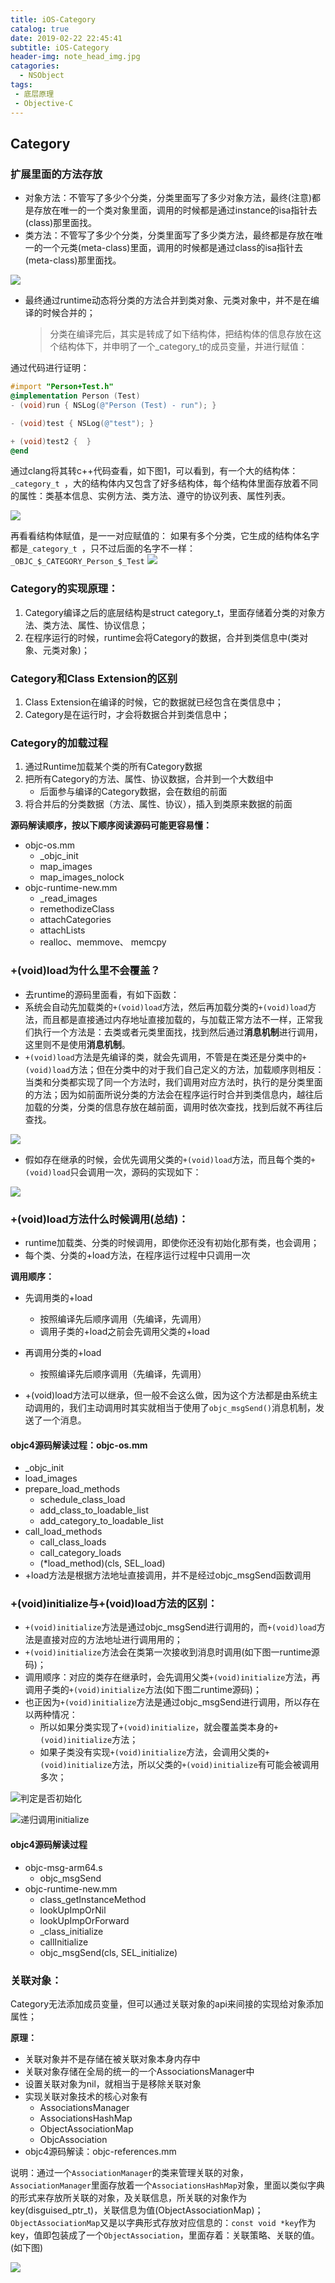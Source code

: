 ```yaml
---
title: iOS-Category
catalog: true
date: 2019-02-22 22:45:41
subtitle: iOS-Category
header-img: note_head_img.jpg
catagories:
  - NSObject
tags:
 - 底层原理
 - Objective-C
---
```


## Category

### 扩展里面的方法存放

- 对象方法：不管写了多少个分类，分类里面写了多少对象方法，最终(注意)都是存放在唯一的一个类对象里面，调用的时候都是通过instance的isa指针去(class)那里面找。
- 类方法：不管写了多少个分类，分类里面写了多少类方法，最终都是存放在唯一的一个元类(meta-class)里面，调用的时候都是通过class的isa指针去(meta-class)那里面找。

![](/Users/nenhall/Desktop/iOS-Category.png)

- 最终通过runtime动态将分类的方法合并到类对象、元类对象中，并不是在编译的时候合并的；

  > 分类在编译完后，其实是转成了如下结构体，把结构体的信息存放在这个结构体下，并申明了一个_category_t的成员变量，并进行赋值：

通过代码进行证明：

```objective-c
#import "Person+Test.h"
@implementation Person (Test)
- (void)run { NSLog(@"Person (Test) - run"); }

- (void)test { NSLog(@"test"); }

+ (void)test2 {  }
@end
```

通过clang将其转c++代码查看，如下图1，可以看到，有一个大的结构体：`_category_t `，大的结构体内又包含了好多结构体，每个结构体里面存放着不同的属性：类基本信息、实例方法、类方法、遵守的协议列表、属性列表。

![](https://blogimage-1257063273.cos.ap-guangzhou.myqcloud.com/20180816221520.png)

再看看结构体赋值，是一一对应赋值的：
如果有多个分类，它生成的结构体名字都是`_category_t `，只不过后面的名字不一样：` _OBJC_$_CATEGORY_Person_$_Test`
![](https://blogimage-1257063273.cos.ap-guangzhou.myqcloud.com/20180816222138.png)



### Category的实现原理：

1. Category编译之后的底层结构是struct category_t，里面存储着分类的对象方法、类方法、属性、协议信息；
2. 在程序运行的时候，runtime会将Category的数据，合并到类信息中(类对象、元类对象)；

### Category和Class Extension的区别

1. Class Extension在编译的时候，它的数据就已经包含在类信息中；
2. Category是在运行时，才会将数据合并到类信息中；



### Category的加载过程

1. 通过Runtime加载某个类的所有Category数据
2. 把所有Category的方法、属性、协议数据，合并到一个大数组中
   - 后面参与编译的Category数据，会在数组的前面
3. 将合并后的分类数据（方法、属性、协议），插入到类原来数据的前面

**源码解读顺序，按以下顺序阅读源码可能更容易懂：**

- objc-os.mm
  - _objc_init
  - map_images
  - map_images_nolock
- objc-runtime-new.mm
  - _read_images
  - remethodizeClass
  - attachCategories
  - attachLists
  - realloc、memmove、 memcpy

### +(void)load为什么里不会覆盖？

- 去runtime的源码里面看，有如下函数：
- 系统会自动先加载类的`+(void)load`方法，然后再加载分类的`+(void)load`方法，而且都是直接通过内存地址直接加载的，与加载正常方法不一样，正常我们执行一个方法是：去类或者元类里面找，找到然后通过**消息机制**进行调用，这里则不是使用**消息机制**。
- `+(void)load`方法是先编译的类，就会先调用，不管是在类还是分类中的`+(void)load`方法；但在分类中的对于我们自己定义的方法，加载顺序则相反：当类和分类都实现了同一个方法时，我们调用对应方法时，执行的是分类里面的方法；因为如前面所说分类的方法会在程序运行时合并到类信息内，越往后加载的分类，分类的信息存放在越前面，调用时依次查找，找到后就不再往后查找。

![](https://blogimage-1257063273.cos.ap-guangzhou.myqcloud.com/20181010213330.png)

- 假如存在继承的时候，会优先调用父类的`+(void)load`方法，而且每个类的`+(void)load`只会调用一次，源码的实现如下：

![](https://blogimage-1257063273.cos.ap-guangzhou.myqcloud.com/20181010215509.png)



### +(void)load方法什么时候调用(总结)：

- runtime加载类、分类的时候调用，即使你还没有初始化那有类，也会调用；
- 每个类、分类的+load方法，在程序运行过程中只调用一次

**调用顺序：**

- 先调用类的+load
  - 按照编译先后顺序调用（先编译，先调用）
  - 调用子类的+load之前会先调用父类的+load

- 再调用分类的+load
  - 按照编译先后顺序调用（先编译，先调用）
- +(void)load方法可以继承，但一般不会这么做，因为这个方法都是由系统主动调用的，我们主动调用时其实就相当于使用了`objc_msgSend()`消息机制，发送了一个消息。

#### objc4源码解读过程：objc-os.mm

- _objc_init
- load_images
- prepare_load_methods
  - schedule_class_load
  - add_class_to_loadable_list
  - add_category_to_loadable_list
- call_load_methods
  - call_class_loads
  - call_category_loads
  - (*load_method)(cls, SEL_load)
- +load方法是根据方法地址直接调用，并不是经过objc_msgSend函数调用

### +(void)initialize与+(void)load方法的区别：

- `+(void)initialize`方法是通过objc_msgSend进行调用的，而`+(void)load`方法是直接对应的方法地址进行调用用的；
- `+(void)initialize`方法会在类第一次接收到消息时调用(如下图一runtime源码)；
- 调用顺序：对应的类存在继承时，会先调用父类`+(void)initialize`方法，再调用子类的`+(void)initialize`方法(如下图二runtime源码)；
- 也正因为`+(void)initialize`方法是通过objc_msgSend进行调用，所以存在以两种情况：
  - 所以如果分类实现了`+(void)initialize`，就会覆盖类本身的`+(void)initialize`方法；
  - 如果子类没有实现`+(void)initialize`方法，会调用父类的`+(void)initialize`方法，所以父类的`+(void)initialize`有可能会被调用多次；

![判定是否初始化](https://blogimage-1257063273.cos.ap-guangzhou.myqcloud.com/20181011214333.png)

![递归调用initialize](https://blogimage-1257063273.cos.ap-guangzhou.myqcloud.com/20181011214956.png)

#### objc4源码解读过程

- objc-msg-arm64.s
  - objc_msgSend
- objc-runtime-new.mm
  - class_getInstanceMethod
  - lookUpImpOrNil
  - lookUpImpOrForward
  - _class_initialize
  - callInitialize
  - objc_msgSend(cls, SEL_initialize)



### 关联对象：

Category无法添加成员变量，但可以通过关联对象的api来间接的实现给对象添加属性；

**原理：**

- 关联对象并不是存储在被关联对象本身内存中
- 关联对象存储在全局的统一的一个AssociationsManager中
- 设置关联对象为nil，就相当于是移除关联对象
- 实现关联对象技术的核心对象有
  - AssociationsManager
  - AssociationsHashMap
  - ObjectAssociationMap
  - ObjcAssociation
- objc4源码解读：objc-references.mm

说明：通过一个`AssociationManager`的类来管理关联的对象，`AssociationManager`里面存放着一个`AssociationsHashMap`对象，里面以类似字典的形式来存放所关联的对象，及关联信息，所关联的对象作为key(disguised_ptr_t)，关联信息为值(ObjectAssociationMap)；`ObjectAssociationMap`又是以字典形式存放对应信息的：`const void *key`作为key，值即包装成了一个`ObjectAssociation`，里面存着：关联策略、关联的值。(如下图)

![](https://blogimage-1257063273.cos.ap-guangzhou.myqcloud.com/20181016203113.png)